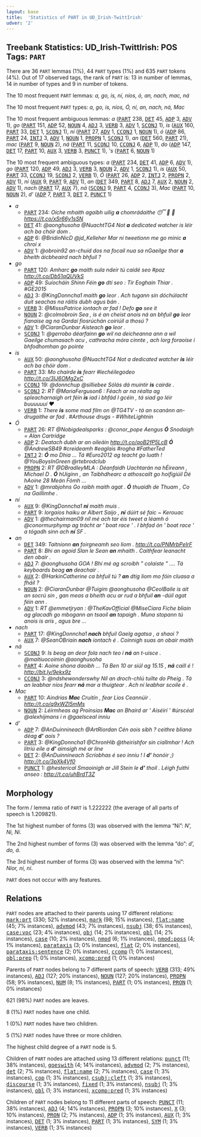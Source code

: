 ```yaml
---
layout: base
title:  'Statistics of PART in UD_Irish-TwittIrish'
udver: '2'
---
```


## Treebank Statistics: UD_Irish-TwittIrish: POS Tags: `PART`

There are 36 `PART` lemmas (1%), 44 `PART` types (1%) and 635 `PART` tokens (4%).
Out of 17 observed tags, the rank of `PART` is: 13 in number of lemmas, 14 in number of types and 9 in number of tokens.

The 10 most frequent `PART` lemmas: <em>a, go, is, ní, níos, ó, an, nach, mac, ná</em>

The 10 most frequent `PART` types:  <em>a, go, is, níos, Ó, ní, an, nach, ná, Mac</em>

The 10 most frequent ambiguous lemmas: <em>a</em> (<tt><a href="ga_twittirish-pos-PART.html">PART</a></tt> 238, <tt><a href="ga_twittirish-pos-DET.html">DET</a></tt> 45, <tt><a href="ga_twittirish-pos-ADP.html">ADP</a></tt> 3, <tt><a href="ga_twittirish-pos-ADV.html">ADV</a></tt> 1), <em>go</em> (<tt><a href="ga_twittirish-pos-PART.html">PART</a></tt> 151, <tt><a href="ga_twittirish-pos-ADP.html">ADP</a></tt> 52, <tt><a href="ga_twittirish-pos-NOUN.html">NOUN</a></tt> 4, <tt><a href="ga_twittirish-pos-ADJ.html">ADJ</a></tt> 3, <tt><a href="ga_twittirish-pos-VERB.html">VERB</a></tt> 3, <tt><a href="ga_twittirish-pos-ADV.html">ADV</a></tt> 1, <tt><a href="ga_twittirish-pos-SCONJ.html">SCONJ</a></tt> 1), <em>is</em> (<tt><a href="ga_twittirish-pos-AUX.html">AUX</a></tt> 160, <tt><a href="ga_twittirish-pos-PART.html">PART</a></tt> 33, <tt><a href="ga_twittirish-pos-DET.html">DET</a></tt> 1, <tt><a href="ga_twittirish-pos-SCONJ.html">SCONJ</a></tt> 1), <em>ní</em> (<tt><a href="ga_twittirish-pos-PART.html">PART</a></tt> 27, <tt><a href="ga_twittirish-pos-ADV.html">ADV</a></tt> 1, <tt><a href="ga_twittirish-pos-CCONJ.html">CCONJ</a></tt> 1, <tt><a href="ga_twittirish-pos-NOUN.html">NOUN</a></tt> 1), <em>ó</em> (<tt><a href="ga_twittirish-pos-ADP.html">ADP</a></tt> 86, <tt><a href="ga_twittirish-pos-PART.html">PART</a></tt> 24, <tt><a href="ga_twittirish-pos-INTJ.html">INTJ</a></tt> 3, <tt><a href="ga_twittirish-pos-ADV.html">ADV</a></tt> 1, <tt><a href="ga_twittirish-pos-NOUN.html">NOUN</a></tt> 1, <tt><a href="ga_twittirish-pos-PROPN.html">PROPN</a></tt> 1, <tt><a href="ga_twittirish-pos-SCONJ.html">SCONJ</a></tt> 1), <em>an</em> (<tt><a href="ga_twittirish-pos-DET.html">DET</a></tt> 560, <tt><a href="ga_twittirish-pos-PART.html">PART</a></tt> 21), <em>mac</em> (<tt><a href="ga_twittirish-pos-PART.html">PART</a></tt> 9, <tt><a href="ga_twittirish-pos-NOUN.html">NOUN</a></tt> 2), <em>ná</em> (<tt><a href="ga_twittirish-pos-PART.html">PART</a></tt> 11, <tt><a href="ga_twittirish-pos-SCONJ.html">SCONJ</a></tt> 10, <tt><a href="ga_twittirish-pos-CCONJ.html">CCONJ</a></tt> 6, <tt><a href="ga_twittirish-pos-ADP.html">ADP</a></tt> 1), <em>do</em> (<tt><a href="ga_twittirish-pos-ADP.html">ADP</a></tt> 147, <tt><a href="ga_twittirish-pos-DET.html">DET</a></tt> 17, <tt><a href="ga_twittirish-pos-PART.html">PART</a></tt> 10, <tt><a href="ga_twittirish-pos-AUX.html">AUX</a></tt> 3, <tt><a href="ga_twittirish-pos-VERB.html">VERB</a></tt> 3, <tt><a href="ga_twittirish-pos-PUNCT.html">PUNCT</a></tt> 1), <em>'s</em> (<tt><a href="ga_twittirish-pos-PART.html">PART</a></tt> 6, <tt><a href="ga_twittirish-pos-NOUN.html">NOUN</a></tt> 1)

The 10 most frequent ambiguous types:  <em>a</em> (<tt><a href="ga_twittirish-pos-PART.html">PART</a></tt> 234, <tt><a href="ga_twittirish-pos-DET.html">DET</a></tt> 41, <tt><a href="ga_twittirish-pos-ADP.html">ADP</a></tt> 6, <tt><a href="ga_twittirish-pos-ADV.html">ADV</a></tt> 1), <em>go</em> (<tt><a href="ga_twittirish-pos-PART.html">PART</a></tt> 120, <tt><a href="ga_twittirish-pos-ADP.html">ADP</a></tt> 49, <tt><a href="ga_twittirish-pos-ADJ.html">ADJ</a></tt> 3, <tt><a href="ga_twittirish-pos-VERB.html">VERB</a></tt> 3, <tt><a href="ga_twittirish-pos-NOUN.html">NOUN</a></tt> 2, <tt><a href="ga_twittirish-pos-ADV.html">ADV</a></tt> 1, <tt><a href="ga_twittirish-pos-SCONJ.html">SCONJ</a></tt> 1), <em>is</em> (<tt><a href="ga_twittirish-pos-AUX.html">AUX</a></tt> 50, <tt><a href="ga_twittirish-pos-PART.html">PART</a></tt> 33, <tt><a href="ga_twittirish-pos-CCONJ.html">CCONJ</a></tt> 19, <tt><a href="ga_twittirish-pos-SCONJ.html">SCONJ</a></tt> 2, <tt><a href="ga_twittirish-pos-VERB.html">VERB</a></tt> 1), <em>Ó</em> (<tt><a href="ga_twittirish-pos-PART.html">PART</a></tt> 26, <tt><a href="ga_twittirish-pos-ADP.html">ADP</a></tt> 2, <tt><a href="ga_twittirish-pos-INTJ.html">INTJ</a></tt> 2, <tt><a href="ga_twittirish-pos-PROPN.html">PROPN</a></tt> 2, <tt><a href="ga_twittirish-pos-ADV.html">ADV</a></tt> 1), <em>ní</em> (<tt><a href="ga_twittirish-pos-AUX.html">AUX</a></tt> 9, <tt><a href="ga_twittirish-pos-PART.html">PART</a></tt> 9, <tt><a href="ga_twittirish-pos-ADV.html">ADV</a></tt> 1), <em>an</em> (<tt><a href="ga_twittirish-pos-DET.html">DET</a></tt> 349, <tt><a href="ga_twittirish-pos-PART.html">PART</a></tt> 8, <tt><a href="ga_twittirish-pos-ADJ.html">ADJ</a></tt> 7, <tt><a href="ga_twittirish-pos-AUX.html">AUX</a></tt> 2, <tt><a href="ga_twittirish-pos-NOUN.html">NOUN</a></tt> 2, <tt><a href="ga_twittirish-pos-ADV.html">ADV</a></tt> 1), <em>nach</em> (<tt><a href="ga_twittirish-pos-PART.html">PART</a></tt> 17, <tt><a href="ga_twittirish-pos-AUX.html">AUX</a></tt> 7), <em>ná</em> (<tt><a href="ga_twittirish-pos-SCONJ.html">SCONJ</a></tt> 9, <tt><a href="ga_twittirish-pos-PART.html">PART</a></tt> 4, <tt><a href="ga_twittirish-pos-CCONJ.html">CCONJ</a></tt> 3), <em>Mac</em> (<tt><a href="ga_twittirish-pos-PART.html">PART</a></tt> 10, <tt><a href="ga_twittirish-pos-NOUN.html">NOUN</a></tt> 2), <em>d'</em> (<tt><a href="ga_twittirish-pos-ADP.html">ADP</a></tt> 7, <tt><a href="ga_twittirish-pos-PART.html">PART</a></tt> 3, <tt><a href="ga_twittirish-pos-DET.html">DET</a></tt> 2, <tt><a href="ga_twittirish-pos-PUNCT.html">PUNCT</a></tt> 1)


* <em>a</em>
  * <tt><a href="ga_twittirish-pos-PART.html">PART</a></tt> 234: <em>Oíche mhaith agaibh uilig <b>a</b> chomrádaithe 😴 🌛 🌠 https://t.co/xSr66y1sSN</em>
  * <tt><a href="ga_twittirish-pos-DET.html">DET</a></tt> 41: <em>@aonghusoha @NuachtTG4 Not <b>a</b> dedicated watcher is léir ach ba chóir dom .</em>
  * <tt><a href="ga_twittirish-pos-ADP.html">ADP</a></tt> 6: <em>@BridinNicD @jd_Kelleher Mar ni tweetionn me go minic <b>a</b> chroi x</em>
  * <tt><a href="ga_twittirish-pos-ADV.html">ADV</a></tt> 1: <em>@obroin92 an-chuid dos na focail nua sa nGaeilge thar <b>a</b> bheith áicbheaird nach bhfuil ?</em>
* <em>go</em>
  * <tt><a href="ga_twittirish-pos-PART.html">PART</a></tt> 120: <em>Amharc <b>go</b> maith sula ndeir tú caidé seo #paz http://t.co/Db51qQUVkS</em>
  * <tt><a href="ga_twittirish-pos-ADP.html">ADP</a></tt> 49: <em>Suíocháin Shinn Féin <b>go</b> dtí seo : Tír Eoghain Thiar . #GE2015</em>
  * <tt><a href="ga_twittirish-pos-ADJ.html">ADJ</a></tt> 3: <em>@KingDonncha1 maith <b>go</b> leor . Ach tugann sin dóchúlacht duit seachas na ráitis dubh agus bán .</em>
  * <tt><a href="ga_twittirish-pos-VERB.html">VERB</a></tt> 3: <em>@MisssPatrice iontach ar fad ! Defo <b>go</b> see it</em>
  * <tt><a href="ga_twittirish-pos-NOUN.html">NOUN</a></tt> 2: <em>@colmobroin Sea , is é an cheist anois ná an bhfuil <b>go</b> leor fianaise ag na Gardaí fiosrúchán coiriúil a thosú ?</em>
  * <tt><a href="ga_twittirish-pos-ADV.html">ADV</a></tt> 1: <em>@CiaranDunbar Aisteach <b>go</b> leor .</em>
  * <tt><a href="ga_twittirish-pos-SCONJ.html">SCONJ</a></tt> 1: <em>@gerrobo déarfainn <b>go</b> wil na deicheanna ann a wil Gaeilge chumasach acu , cathracha móra cinnte , ach lorg foraoise i bhfodhomhan go pointe</em>
* <em>is</em>
  * <tt><a href="ga_twittirish-pos-AUX.html">AUX</a></tt> 50: <em>@aonghusoha @NuachtTG4 Not a dedicated watcher <b>is</b> léir ach ba chóir dom .</em>
  * <tt><a href="ga_twittirish-pos-PART.html">PART</a></tt> 33: <em>Mo chairde <b>is</b> fearr #lechéilegodeo http://t.co/3IJ6OMg2xC</em>
  * <tt><a href="ga_twittirish-pos-CCONJ.html">CCONJ</a></tt> 19: <em>@donnchup @silliebee Sólás dá muintir <b>is</b> cairde .</em>
  * <tt><a href="ga_twittirish-pos-SCONJ.html">SCONJ</a></tt> 2: <em>RT @MariaFerguson6 : Féach ar na réalta ag spleacharnaigh ort féin <b>is</b> iad i bhfád I gcéin , tá siad go léir buuuuuuí ♥</em>
  * <tt><a href="ga_twittirish-pos-VERB.html">VERB</a></tt> 1: <em>There <b>is</b> some mad film on @TG4TV - tá an scanánn an-drugaithe ar fad . #Arthouse drugs - #WhiteLightnin</em>
* <em>Ó</em>
  * <tt><a href="ga_twittirish-pos-PART.html">PART</a></tt> 26: <em>RT @Nobigdealsparks : @conor_pope Aengus <b>Ó</b> Snodaigh = Alan Cartridge</em>
  * <tt><a href="ga_twittirish-pos-ADP.html">ADP</a></tt> 2: <em>Deatach dubh ar an oileáin http://t.co/qoB2fP5LcB <b>Ó</b> @AndrewSB49 #creideamh #eaglais #rogha #FatherTed</em>
  * <tt><a href="ga_twittirish-pos-INTJ.html">INTJ</a></tt> 2: <em><b>Ó</b> mo Dhia ... Tá #Euro2012 ag teacht go luath ! @YouBoysInGreen @rtebrodclub</em>
  * <tt><a href="ga_twittirish-pos-PROPN.html">PROPN</a></tt> 2: <em>RT @DBradleyMLA : Déanfaidh Uachtarán na hÉireann , Michael D . <b>Ó</b> hUigínn , an Taibhdhearc a athoscailt go hoifigiúil Dé hAoine 28 Meán Fómh ...</em>
  * <tt><a href="ga_twittirish-pos-ADV.html">ADV</a></tt> 1: <em>@mrabjohns Go raibh maith agat . <b>Ó</b> thuaidh de Thuam , Co na Gaillimhe .</em>
* <em>ní</em>
  * <tt><a href="ga_twittirish-pos-AUX.html">AUX</a></tt> 9: <em>@KingDonncha1 <b>ní</b> maith muis .</em>
  * <tt><a href="ga_twittirish-pos-PART.html">PART</a></tt> 9: <em>lorgaíos haiku ar Albert Saijo , <b>ní</b> dúirt sé faic ~ Kerouac</em>
  * <tt><a href="ga_twittirish-pos-ADV.html">ADV</a></tt> 1: <em>@thechairman09 níl mé ach tar éis tweet a léamh ó @conormurphymp ag trácht ar ' boat race ' . I bhfad ón ' boat race ' a tógadh sinn ach <b>ní</b> SF .</em>
* <em>an</em>
  * <tt><a href="ga_twittirish-pos-DET.html">DET</a></tt> 349: <em>Taitníonn <b>an</b> foirgneamh seo liom . http://t.co/PNMrbPeIrF</em>
  * <tt><a href="ga_twittirish-pos-PART.html">PART</a></tt> 8: <em>Bhi an agoid Slan le Sean <b>an</b> mhaith . Caithfear leanacht den obair .</em>
  * <tt><a href="ga_twittirish-pos-ADJ.html">ADJ</a></tt> 7: <em>@aonghusoha GOA ! Bhí mé ag scroibh " colaiste " .... Tá keyboards beag <b>an</b> deachair .</em>
  * <tt><a href="ga_twittirish-pos-AUX.html">AUX</a></tt> 2: <em>@HarkinCatherine ca bhfuil tú ? <b>an</b> dtig liom mo fóin cluasa a fháil ?</em>
  * <tt><a href="ga_twittirish-pos-NOUN.html">NOUN</a></tt> 2: <em>@CiaranDunbar @Tuigim @aonghusoha @CeolBaile is ait an socrú sin , gan meas a bheith acu ar rud a bhfuil <b>an</b> -dúil agat féin ann .</em>
  * <tt><a href="ga_twittirish-pos-ADV.html">ADV</a></tt> 1: <em>RT @emmetjryan : @TheKavOfficial @MiseCiara Fiche bliain ag glacadh go mbogann an tsaoil <b>an</b> tapaigh . Muna stopann tú anois is arís , agus bre …</em>
* <em>nach</em>
  * <tt><a href="ga_twittirish-pos-PART.html">PART</a></tt> 17: <em>@KingDonncha1 <b>nach</b> bhfuil Gaelg agatsa , a shaoi ?</em>
  * <tt><a href="ga_twittirish-pos-AUX.html">AUX</a></tt> 7: <em>@SeanOBriain <b>nach</b> iontach é . Coinnigh suas an obair maith</em>
* <em>ná</em>
  * <tt><a href="ga_twittirish-pos-SCONJ.html">SCONJ</a></tt> 9: <em>Is beag an deor fola nach teo í <b>ná</b> an t-uisce . @maitiuocoimin @aonghusoha</em>
  * <tt><a href="ga_twittirish-pos-PART.html">PART</a></tt> 4: <em>Aoine shona daoibh ... Tá Ben 10 ar siúl ag 15.15 , <b>ná</b> caill é ! http://bit.ly/9ekx9z</em>
  * <tt><a href="ga_twittirish-pos-CCONJ.html">CCONJ</a></tt> 3: <em>@ndshewonderswhy Níl an droch-chlú tuilte do Pheig . Tá an leabhar níos fearr <b>ná</b> mar a thuigtear . Ach ní leabhar scoile é .</em>
* <em>Mac</em>
  * <tt><a href="ga_twittirish-pos-PART.html">PART</a></tt> 10: <em>Aindrias <b>Mac</b> Cruitín , fear Lios Ceannúir . http://t.co/q9xWZl5mMs</em>
  * <tt><a href="ga_twittirish-pos-NOUN.html">NOUN</a></tt> 2: <em>Léirmheas ag Proinsias <b>Mac</b> an Bhaird ar ' Aiséirí ' #úrscéal @alexhijmans i n @gaelsceal inniu</em>
* <em>d'</em>
  * <tt><a href="ga_twittirish-pos-ADP.html">ADP</a></tt> 7: <em>@AnDuinnineach @ArtRiordan Cén aois sibh ? ceithre bliana déag <b>d'</b> aois ?</em>
  * <tt><a href="ga_twittirish-pos-PART.html">PART</a></tt> 3: <em>@KingDonncha1 @ChronHib @theirishfor sin ciallmhar ! Ach litriú eile a <b>d'</b> aimsigh mé ar líne</em>
  * <tt><a href="ga_twittirish-pos-DET.html">DET</a></tt> 2: <em>@AnDuinnineach Scríobhas é seo inniu ! I <b>d'</b> honóir ;) http://t.co/3pXk4Vf0</em>
  * <tt><a href="ga_twittirish-pos-PUNCT.html">PUNCT</a></tt> 1: <em>@hesterical Smaoinigh ar Jill Stein le <b>d'</b> thoil . Léigh fuithi anseo : http://t.co/uhBrdT3Z</em>

## Morphology

The form / lemma ratio of `PART` is 1.222222 (the average of all parts of speech is 1.209821).

The 1st highest number of forms (3) was observed with the lemma “Ní”: <em>N', Ni, Ní</em>.

The 2nd highest number of forms (3) was observed with the lemma “do”: <em>d', do, á</em>.

The 3rd highest number of forms (3) was observed with the lemma “ní”: <em>Níor, ni, ní</em>.

`PART` does not occur with any features.


## Relations

`PART` nodes are attached to their parents using 17 different relations: <tt><a href="ga_twittirish-dep-mark-prt.html">mark:prt</a></tt> (330; 52% instances), <tt><a href="ga_twittirish-dep-mark.html">mark</a></tt> (98; 15% instances), <tt><a href="ga_twittirish-dep-flat-name.html">flat:name</a></tt> (45; 7% instances), <tt><a href="ga_twittirish-dep-advmod.html">advmod</a></tt> (43; 7% instances), <tt><a href="ga_twittirish-dep-nsubj.html">nsubj</a></tt> (38; 6% instances), <tt><a href="ga_twittirish-dep-case-voc.html">case:voc</a></tt> (23; 4% instances), <tt><a href="ga_twittirish-dep-obj.html">obj</a></tt> (14; 2% instances), <tt><a href="ga_twittirish-dep-obl.html">obl</a></tt> (14; 2% instances), <tt><a href="ga_twittirish-dep-case.html">case</a></tt> (10; 2% instances), <tt><a href="ga_twittirish-dep-nmod.html">nmod</a></tt> (6; 1% instances), <tt><a href="ga_twittirish-dep-nmod-poss.html">nmod:poss</a></tt> (4; 1% instances), <tt><a href="ga_twittirish-dep-parataxis.html">parataxis</a></tt> (3; 0% instances), <tt><a href="ga_twittirish-dep-flat.html">flat</a></tt> (2; 0% instances), <tt><a href="ga_twittirish-dep-parataxis-sentence.html">parataxis:sentence</a></tt> (2; 0% instances), <tt><a href="ga_twittirish-dep-ccomp.html">ccomp</a></tt> (1; 0% instances), <tt><a href="ga_twittirish-dep-obl-prep.html">obl:prep</a></tt> (1; 0% instances), <tt><a href="ga_twittirish-dep-xcomp-pred.html">xcomp:pred</a></tt> (1; 0% instances)

Parents of `PART` nodes belong to 7 different parts of speech: <tt><a href="ga_twittirish-pos-VERB.html">VERB</a></tt> (313; 49% instances), <tt><a href="ga_twittirish-pos-ADJ.html">ADJ</a></tt> (127; 20% instances), <tt><a href="ga_twittirish-pos-NOUN.html">NOUN</a></tt> (127; 20% instances), <tt><a href="ga_twittirish-pos-PROPN.html">PROPN</a></tt> (58; 9% instances), <tt><a href="ga_twittirish-pos-NUM.html">NUM</a></tt> (8; 1% instances), <tt><a href="ga_twittirish-pos-PART.html">PART</a></tt> (1; 0% instances), <tt><a href="ga_twittirish-pos-PRON.html">PRON</a></tt> (1; 0% instances)

621 (98%) `PART` nodes are leaves.

8 (1%) `PART` nodes have one child.

1 (0%) `PART` nodes have two children.

5 (1%) `PART` nodes have three or more children.

The highest child degree of a `PART` node is 5.

Children of `PART` nodes are attached using 13 different relations: <tt><a href="ga_twittirish-dep-punct.html">punct</a></tt> (11; 38% instances), <tt><a href="ga_twittirish-dep-goeswith.html">goeswith</a></tt> (4; 14% instances), <tt><a href="ga_twittirish-dep-advmod.html">advmod</a></tt> (2; 7% instances), <tt><a href="ga_twittirish-dep-det.html">det</a></tt> (2; 7% instances), <tt><a href="ga_twittirish-dep-flat-name.html">flat:name</a></tt> (2; 7% instances), <tt><a href="ga_twittirish-dep-case.html">case</a></tt> (1; 3% instances), <tt><a href="ga_twittirish-dep-cop.html">cop</a></tt> (1; 3% instances), <tt><a href="ga_twittirish-dep-csubj-cleft.html">csubj:cleft</a></tt> (1; 3% instances), <tt><a href="ga_twittirish-dep-discourse.html">discourse</a></tt> (1; 3% instances), <tt><a href="ga_twittirish-dep-fixed.html">fixed</a></tt> (1; 3% instances), <tt><a href="ga_twittirish-dep-nsubj.html">nsubj</a></tt> (1; 3% instances), <tt><a href="ga_twittirish-dep-obl.html">obl</a></tt> (1; 3% instances), <tt><a href="ga_twittirish-dep-xcomp-pred.html">xcomp:pred</a></tt> (1; 3% instances)

Children of `PART` nodes belong to 11 different parts of speech: <tt><a href="ga_twittirish-pos-PUNCT.html">PUNCT</a></tt> (11; 38% instances), <tt><a href="ga_twittirish-pos-ADJ.html">ADJ</a></tt> (4; 14% instances), <tt><a href="ga_twittirish-pos-PROPN.html">PROPN</a></tt> (3; 10% instances), <tt><a href="ga_twittirish-pos-X.html">X</a></tt> (3; 10% instances), <tt><a href="ga_twittirish-pos-PRON.html">PRON</a></tt> (2; 7% instances), <tt><a href="ga_twittirish-pos-ADP.html">ADP</a></tt> (1; 3% instances), <tt><a href="ga_twittirish-pos-AUX.html">AUX</a></tt> (1; 3% instances), <tt><a href="ga_twittirish-pos-DET.html">DET</a></tt> (1; 3% instances), <tt><a href="ga_twittirish-pos-PART.html">PART</a></tt> (1; 3% instances), <tt><a href="ga_twittirish-pos-SYM.html">SYM</a></tt> (1; 3% instances), <tt><a href="ga_twittirish-pos-VERB.html">VERB</a></tt> (1; 3% instances)

